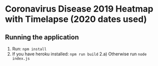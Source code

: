 # Coronavirus Disease 2019 Heatmap with Timelapse (2020 dates used)

## Running the application

1) Run: `npm install`
2) If you have heroku installed: `npm run build`
2.a) Otherwise run `node index.js`
